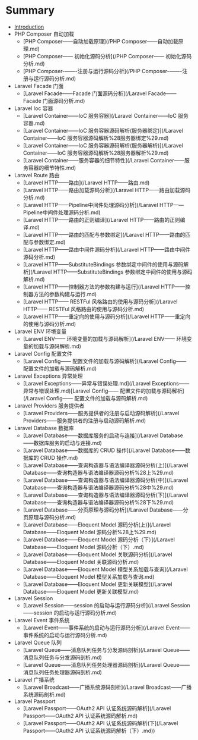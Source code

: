 # Summary

* [Introduction](README.md)
* PHP Composer 自动加载
  * [PHP Composer——自动加载原理](/PHP Composer——自动加载原理.md)
  * [PHP Composer—— 初始化源码分析](/PHP Composer—— 初始化源码分析.md)
  * [PHP Composer-——-注册与运行源码分析](/PHP Composer-——-注册与运行源码分析.md)
* Laravel Facade 门面
  * [Laravel Facade——Facade 门面源码分析](/Laravel Facade——Facade 门面源码分析.md)
* Laravel Ioc 容器
  * [Laravel Container——IoC 服务容器](/Laravel Container——IoC 服务容器.md)
  * [Laravel Container——IoC 服务容器源码解析\(服务器绑定\)](/Laravel Container——IoC 服务容器源码解析%28服务器绑定%29.md)
  * [Laravel Container——IoC 服务容器源码解析\(服务器解析\)](/Laravel Container——IoC 服务容器源码解析%28服务器解析%29.md)
  * [Laravel Container——服务容器的细节特性](/Laravel Container——服务容器的细节特性.md)
* Laravel Route 路由
  * [Laravel HTTP——路由](/Laravel HTTP——路由.md)
  * [Laravel HTTP——路由加载源码分析](/Laravel HTTP——路由加载源码分析.md)
  * [Laravel HTTP——Pipeline中间件处理源码分析](/Laravel HTTP——Pipeline中间件处理源码分析.md)
  * [Laravel HTTP——路由的正则编译](/Laravel HTTP——路由的正则编译.md)
  * [Laravel HTTP——路由的匹配与参数绑定](/Laravel HTTP——路由的匹配与参数绑定.md)
  * [Laravel HTTP——路由中间件源码分析](/Laravel HTTP——路由中间件源码分析.md)
  * [Laravel HTTP——SubstituteBindings 参数绑定中间件的使用与源码解析](/Laravel HTTP——SubstituteBindings 参数绑定中间件的使用与源码解析.md)
  * [Laravel HTTP——控制器方法的参数构建与运行](/Laravel HTTP——控制器方法的参数构建与运行.md)
  * [Laravel HTTP—— RESTFul 风格路由的使用与源码分析](/Laravel HTTP—— RESTFul 风格路由的使用与源码分析.md)
  * [Laravel HTTP——重定向的使用与源码分析](/Laravel HTTP——重定向的使用与源码分析.md)
* Laravel ENV 环境变量
  * [Laravel ENV—— 环境变量的加载与源码解析](/Laravel ENV—— 环境变量的加载与源码解析.md)
* Laravel Config 配置文件
  * [Laravel Config—— 配置文件的加载与源码解析](/Laravel Config—— 配置文件的加载与源码解析.md)
* Laravel Exceptions 异常处理
  * [Laravel Exceptions——异常与错误处理.md](/Laravel Exceptions——异常与错误处理.md)[Laravel Config—— 配置文件的加载与源码解析](/Laravel Config—— 配置文件的加载与源码解析.md)
* Laravel Providers 服务提供者
  * [Laravel Providers——服务提供者的注册与启动源码解析](/Laravel Providers——服务提供者的注册与启动源码解析.md)
* Laravel Database 数据库
  * [Laravel Database——数据库服务的启动与连接](/Laravel Database——数据库服务的启动与连接.md)
  * [Laravel Database——数据库的 CRUD 操作](/Laravel Database——数据库的 CRUD 操作.md)
  * [Laravel Database——查询构造器与语法编译器源码分析\(上\)](/Laravel Database——查询构造器与语法编译器源码分析%28上%29.md)
  * [Laravel Database——查询构造器与语法编译器源码分析\(中\)](/Laravel Database——查询构造器与语法编译器源码分析%28中%29.md)
  * [Laravel Database——查询构造器与语法编译器源码分析\(下\)](/Laravel Database——查询构造器与语法编译器源码分析%28下%29.md)
  * [Laravel Database——分页原理与源码分析](/Laravel Database——分页原理与源码分析.md)
  * [Laravel Database——Eloquent Model 源码分析\(上\)](/Laravel Database——Eloquent Model 源码分析%28上%29.md)
  * [Laravel Database——Eloquent Model 源码分析（下）](/Laravel Database——Eloquent Model 源码分析（下）.md)
  * [Laravel Database——Eloquent Model 关联源码分析](/Laravel Database——Eloquent Model 关联源码分析.md)
  * [Laravel Database——Eloquent Model 模型关系加载与查询](/Laravel Database——Eloquent Model 模型关系加载与查询.md)
  * [Laravel Database——Eloquent Model 更新关联模型](/Laravel Database——Eloquent Model 更新关联模型.md)
* Laravel Session 
  * [Laravel Session——session 的启动与运行源码分析](/Laravel Session——session 的启动与运行源码分析.md)
* Laravel Event 事件系统
  * [Laravel Event——事件系统的启动与运行源码分析](/Laravel Event——事件系统的启动与运行源码分析.md)
* Laravel Queue 队列
  * [Laravel Queue——消息队列任务与分发源码剖析](/Laravel Queue——消息队列任务与分发源码剖析.md)
  * [Laravel Queue——消息队列任务处理器源码剖析](/Laravel Queue——消息队列任务处理器源码剖析.md)
* Laravel 广播系统
  * [Laravel Broadcast——广播系统源码剖析](/Laravel Broadcast——广播系统源码剖析.md)
* Laravel Passport
  * [Laravel Passport——OAuth2 API 认证系统源码解析](/Laravel Passport——OAuth2 API 认证系统源码解析.md)
  * [Laravel Passport——OAuth2 API 认证系统源码解析\(下](/Laravel Passport——OAuth2 API 认证系统源码解析（下）.md)\)




